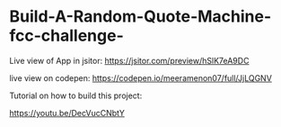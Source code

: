 # Build-A-Random-Quote-Machine-fcc-challenge-


Live view of App  in jsitor:
https://jsitor.com/preview/hSlK7eA9DC


live view on codepen:
https://codepen.io/meeramenon07/full/JjLQGNV


Tutorial on how to build this project:


https://youtu.be/DecVucCNbtY
